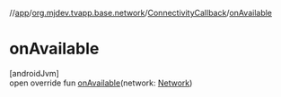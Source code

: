 //[app](../../../index.md)/[org.mjdev.tvapp.base.network](../index.md)/[ConnectivityCallback](index.md)/[onAvailable](on-available.md)

# onAvailable

[androidJvm]\
open override fun [onAvailable](on-available.md)(network: [Network](https://developer.android.com/reference/kotlin/android/net/Network.html))
